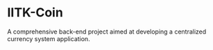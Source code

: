 # IITK-Coin
A comprehensive back-end project aimed at developing a centralized currency system application.
